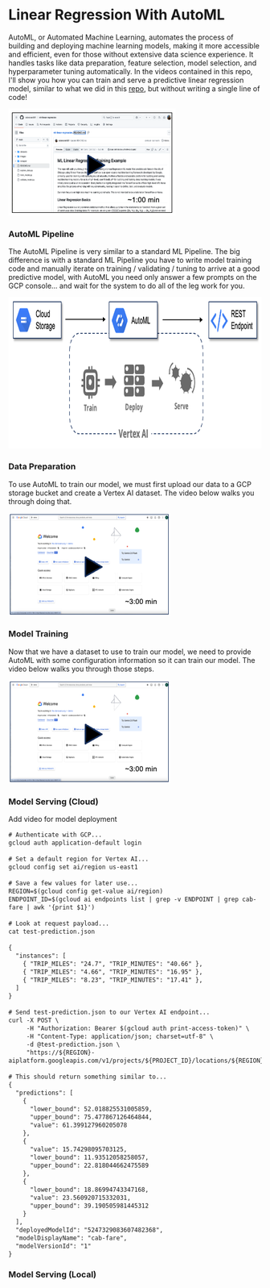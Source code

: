# Linear Regression With AutoML
AutoML, or Automated Machine Learning, automates the process of building and deploying machine learning models, making it more accessible and efficient, even for those without extensive data science experience. It handles tasks like data preparation, feature selection, model selection, and hyperparameter tuning automatically. In the videos contained in this repo, I'll show you how you can train and serve a predictive linear regression model, similar to what we did in this [repo](https://github.com/sdonovan001/ml-linear-regression/blob/main/README.md), but without writing a single line of code!

[![something is broken](/images/video1.png)](https://www.youtube.com/embed/7P9HQUvk2DA "Overview")

### AutoML Pipeline
The AutoML Pipeline is very similar to a standard ML Pipeline.  The big difference is with a standard ML Pipeline you have to write model training code and manually iterate on training / validating / tuning to arrive at a good predictive model, with AutoML you need only answer a few prompts on the GCP console... and wait for the system to do all of the leg work for you.

<img src="/images/auto-ml-pipeline.png" alt="On Nooo!" witdh="400" height="300">

### Data Preparation
To use AutoML to train our model, we must first upload our data to a GCP storage bucket and create a Vertex AI dataset.  The video below walks you through doing that.

[![something is broken](/images/video2.png)](https://www.youtube.com/embed/vCp4Ih029ds "Data Prep")

### Model Training
Now that we have a dataset to use to train our model, we need to provide AutoML with some configuration information so it can train our model.  The video below walks you through those steps.

[![something is broken](/images/video2.png)](https://www.youtube.com/embed/6U-NFiU6f4A "Model Training")

### Model Serving (Cloud)
Add video for model deployment
```
# Authenticate with GCP...
gcloud auth application-default login

# Set a default region for Vertex AI...
gcloud config set ai/region us-east1

# Save a few values for later use... 
REGION=$(gcloud config get-value ai/region)
ENDPOINT_ID=$(gcloud ai endpoints list | grep -v ENDPOINT | grep cab-fare | awk '{print $1}')

# Look at request payload...
cat test-prediction.json

{
  "instances": [
    { "TRIP_MILES": "24.7", "TRIP_MINUTES": "40.66" },
    { "TRIP_MILES": "4.66", "TRIP_MINUTES": "16.95" },
    { "TRIP_MILES": "8.23", "TRIP_MINUTES": "17.41" },
  ]
}

# Send test-prediction.json to our Vertex AI endpoint...
curl -X POST \
     -H "Authorization: Bearer $(gcloud auth print-access-token)" \
     -H "Content-Type: application/json; charset=utf-8" \
     -d @test-prediction.json \
     "https://${REGION}-aiplatform.googleapis.com/v1/projects/${PROJECT_ID}/locations/${REGION}/endpoints/${ENDPOINT_ID}:predict"

# This should return something similar to...
{
  "predictions": [
    {
      "lower_bound": 52.018825531005859,
      "upper_bound": 75.477867126464844,
      "value": 61.399127960205078
    },
    {
      "value": 15.74298095703125,
      "lower_bound": 11.93512058258057,
      "upper_bound": 22.818044662475589
    },
    {
      "lower_bound": 18.86994743347168,
      "value": 23.560920715332031,
      "upper_bound": 39.190505981445312
    }
  ],
  "deployedModelId": "5247329083607482368",
  "modelDisplayName": "cab-fare",
  "modelVersionId": "1"
}

```

### Model Serving (Local)
